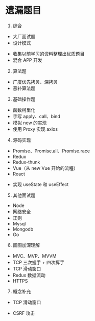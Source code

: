 # 遗漏题目

1. 综合
  * 大厂面试题
  * 设计模式
  - 收集以前学习的资料整理出优质题目
  - 混合 APP 开发

2. 算法题
  - 广度优先拷贝、深拷贝
  - 恶补算法题

3. 基础操作题
  * 函数柯里化
  * 手写 apply、call、bind
  * 模拟 new 的实现
  * 使用 Proxy 实现 axios

4. 源码实现
  * Promise、Promise.all、Promise.race
  * Redux
  * Redux-thunk
  * Vue（从 new Vue 开始的流程）
  * React
  - 实现 useState 和 useEffect

5. 其他面试题
  - Node
  - 网络安全
  - 正则
  - Mysql
  - Mongodb
  - Go

6. 画图加深理解
  - MVC、MVP、MVVM
  - TCP 三次握手 + 四次挥手
  - TCP 滑动窗口
  - Redux 数据流动
  - HTTPS

7. 概念补充
  - TCP 滑动窗口
  * CSRF 攻击